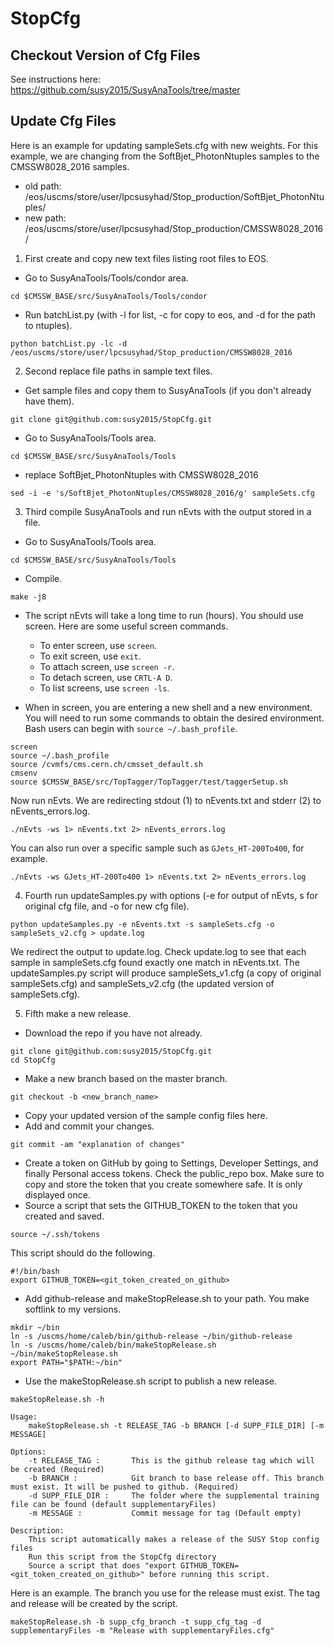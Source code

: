 # StopCfg

## Checkout Version of Cfg Files

See instructions here: https://github.com/susy2015/SusyAnaTools/tree/master

## Update Cfg Files

Here is an example for updating sampleSets.cfg with new weights.
For this example, we are changing from the SoftBjet_PhotonNtuples samples to the CMSSW8028_2016 samples.
- old path: /eos/uscms/store/user/lpcsusyhad/Stop_production/SoftBjet_PhotonNtuples/
- new path: /eos/uscms/store/user/lpcsusyhad/Stop_production/CMSSW8028_2016/

1. First create and copy new text files listing root files to EOS.

- Go to SusyAnaTools/Tools/condor area.

```cd $CMSSW_BASE/src/SusyAnaTools/Tools/condor```

- Run batchList.py (with -l for list, -c for copy to eos, and -d for the path to ntuples).

```python batchList.py -lc -d /eos/uscms/store/user/lpcsusyhad/Stop_production/CMSSW8028_2016```


2. Second replace file paths in sample text files.

- Get sample files and copy them to SusyAnaTools (if you don't already have them).

```
git clone git@github.com:susy2015/StopCfg.git
```

- Go to SusyAnaTools/Tools area.

```cd $CMSSW_BASE/src/SusyAnaTools/Tools```

- replace SoftBjet_PhotonNtuples with CMSSW8028_2016

```sed -i -e 's/SoftBjet_PhotonNtuples/CMSSW8028_2016/g' sampleSets.cfg```

3. Third compile SusyAnaTools and run nEvts with the output stored in a file.

- Go to SusyAnaTools/Tools area.

```cd $CMSSW_BASE/src/SusyAnaTools/Tools```

- Compile.

```make -j8```

- The script nEvts will take a long time to run (hours). You should use screen. Here are some useful screen commands.
  - To enter screen, use ```screen```.
  - To exit screen, use ```exit```.
  - To attach screen, use ```screen -r```.
  - To detach screen, use ```CRTL-A D```.
  - To list screens, use ```screen -ls```.

- When in screen, you are entering a new shell and a new environment. You will need to run some commands to obtain the desired environment. Bash users can begin with `source ~/.bash_profile`.

```
screen
source ~/.bash_profile
source /cvmfs/cms.cern.ch/cmsset_default.sh
cmsenv
source $CMSSW_BASE/src/TopTagger/TopTagger/test/taggerSetup.sh
```

Now run nEvts. We are redirecting stdout (1) to nEvents.txt and stderr (2) to nEvents_errors.log.
```
./nEvts -ws 1> nEvents.txt 2> nEvents_errors.log
```

You can also run over a specific sample such as `GJets_HT-200To400`, for example.
```
./nEvts -ws GJets_HT-200To400 1> nEvents.txt 2> nEvents_errors.log
```

4. Fourth run updateSamples.py with options (-e for output of nEvts, s for original cfg file, and -o for new cfg file).
```
python updateSamples.py -e nEvents.txt -s sampleSets.cfg -o sampleSets_v2.cfg > update.log
```

We redirect the output to update.log. Check update.log to see that each sample in sampleSets.cfg found exactly one match in nEvents.txt. The updateSamples.py script will produce sampleSets_v1.cfg (a copy of original sampleSets.cfg) and sampleSets_v2.cfg (the updated version of sampleSets.cfg).

5. Fifth make a new release.
- Download the repo if you have not already.
```
git clone git@github.com:susy2015/StopCfg.git
cd StopCfg
```
- Make a new branch based on the master branch.
```
git checkout -b <new_branch_name>
```
- Copy your updated version of the sample config files here.
- Add and commit your changes.
```
git commit -am "explanation of changes"
```
- Create a token on GitHub by going to Settings, Developer Settings, and finally Personal access tokens. Check the public_repo box. Make sure to copy and store the token that you create somewhere safe. It is only displayed once.
- Source a script that sets the GITHUB_TOKEN to the token that you created and saved. 
```
source ~/.ssh/tokens
```
This script should do the following.
```
#!/bin/bash
export GITHUB_TOKEN=<git_token_created_on_github>
```

- Add github-release and makeStopRelease.sh to your path. You make softlink to my versions.
```
mkdir ~/bin
ln -s /uscms/home/caleb/bin/github-release ~/bin/github-release
ln -s /uscms/home/caleb/bin/makeStopRelease.sh ~/bin/makeStopRelease.sh
export PATH="$PATH:~/bin"
```

- Use the makeStopRelease.sh script to publish a new release.
```
makeStopRelease.sh -h

Usage:
    makeStopRelease.sh -t RELEASE_TAG -b BRANCH [-d SUPP_FILE_DIR] [-m MESSAGE]

Options:
    -t RELEASE_TAG :       This is the github release tag which will be created (Required)
    -b BRANCH :            Git branch to base release off. This branch must exist. It will be pushed to github. (Required)
    -d SUPP_FILE_DIR :     The folder where the supplemental training file can be found (default supplementaryFiles)
    -m MESSAGE :           Commit message for tag (Default empty)

Description:
    This script automatically makes a release of the SUSY Stop config files
    Run this script from the StopCfg directory
    Source a script that does "export GITHUB_TOKEN=<git_token_created_on_github>" before running this script.
```
Here is an example. The branch you use for the release must exist. The tag and release will be created by the script.
```
makeStopRelease.sh -b supp_cfg_branch -t supp_cfg_tag -d supplementaryFiles -m "Release with supplementaryFiles.cfg"
```


